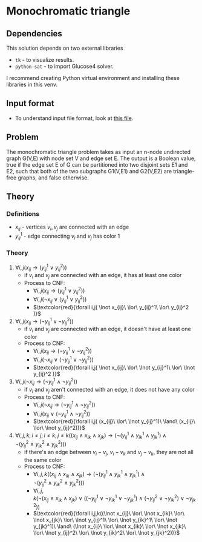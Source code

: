 # Monochromatic triangle

## Dependencies

This solution depends on two external libraries
- `tk` - to visualize results.
- `python-sat` - to import Glucose4 solver.

I recommend creating Python virtual environment and installing these libraries in this venv.

## Input format

- To understand input file format, look at [this file](./tests/testFirst.in).

## Problem

The monochromatic triangle problem takes as input an n-node undirected graph G(V,E) with node set V and edge set E. The output is a Boolean value, true if the edge set E of G can be partitioned into two disjoint sets E1 and E2, such that both of the two subgraphs G1(V,E1) and G2(V,E2) are triangle-free graphs, and false otherwise.

## Theory

### Definitions
- $x_{ij}$ - vertices $v_i, v_j$ are connected with an edge
- $y_{ij}^1$ - edge connecting $v_i$ and $v_j$ has color $1$

### Theory
1) $\forall i,j( x_{ij} \rightarrow (y_{ij}^1\ \lor\ y_{ij}^2))$
    - if $v_i$ and $v_j$ are connected with an edge, it has at least one color
    - Process to CNF:
        - $\forall i,j( x_{ij} \rightarrow (y_{ij}^1\ \lor\ y_{ij}^2))$
        - $\forall i,j( \lnot x_{ij}\ \lor\ (y_{ij}^1\ \lor\ y_{ij}^2) )$
        - $\textcolor{red}{\forall i,j( \lnot x_{ij}\ \lor\ y_{ij}^1\ \lor\ y_{ij}^2 )}$
2) $\forall i,j( x_{ij} \rightarrow (\lnot y_{ij}^1 \lor \lnot y_{ij}^2))$
    - if $v_i$ and $v_j$ are connected with an edge, it doesn't have at least one color
    - Process to CNF:
        - $\forall i,j( x_{ij} \rightarrow (\lnot y_{ij}^1\ \lor\ \lnot y_{ij}^2))$
        - $\forall i,j( \lnot x_{ij}\ \lor\ (\lnot y_{ij}^1\ \lor\ \lnot y_{ij}^2) )$
        - $\textcolor{red}{\forall i,j( \lnot x_{ij}\ \lor\ \lnot y_{ij}^1\ \lor\ \lnot y_{ij}^2 )}$
3) $\forall i,j(\lnot x_{ij} \rightarrow (\lnot y_{ij}^1\ \land\ \lnot y_{ij}^2))$
    - if $v_i$ and $v_j$ aren't connected with an edge, it does not have any color
    - Process to CNF:
        - $\forall i,j( \lnot x_{ij} \rightarrow (\lnot y_{ij}^1\ \land\ \lnot y_{ij}^2))$
        - $\forall i,j( x_{ij}\ \lor\ (\lnot y_{ij}^1\ \land\ \lnot y_{ij}^2))$
        - $\textcolor{red}{\forall i,j( (x_{ij}\ \lor\ \lnot y_{ij}^1)\ \land\ (x_{ij}\ \lor\ \lnot y_{ij}^2))}$
4) $\forall i,j,k; i \neq j; i \neq k; j \neq k((x_{ij}\ \land\ x_{ik}\ \land\ x_{jk}) \rightarrow (\lnot( y_{ij}^1\ \land\ y_{ik}^1\ \land\ y_{jk}^1) \land \lnot( y_{ij}^2\ \land\ y_{ik}^2\ \land\ y_{jk}^2)))$
    - if there's an edge between $v_{i}-v_{j}$, $v_{i}-v_{k}$ and $v_{j}-v_{k}$, they are not all the same color
    - Process to CNF:
        - $\forall i,j,k((x_{ij}\ \land\ x_{ik}\ \land\ x_{jk}) \rightarrow (\lnot( y_{ij}^1\ \land\ y_{ik}^1\ \land\ y_{jk}^1) \land \lnot( y_{ij}^2\ \land\ y_{ik}^2\ \land\ y_{jk}^2)))$
        - $\forall i,j,k(\lnot (x_{ij}\ \land\ x_{ik}\ \land\ x_{jk})\ \lor\ ((\lnot y_{ij}^1\ \lor\ \lnot y_{ik}^1\ \lor\ \lnot y_{jk}^1)\ \land\ (\lnot y_{ij}^2\ \lor\ \lnot y_{ik}^2)\ \lor\ \lnot y_{jk}^2))$
        - $\textcolor{red}{\forall i,j,k((\lnot x_{ij}\ \lor\ \lnot x_{ik}\ \lor\ \lnot x_{jk}\ \lor\ \lnot y_{ij}^1\ \lor\ \lnot y_{ik}^1\ \lor\ \lnot y_{jk}^1)\ \land\ (\lnot x_{ij}\ \lor\ \lnot x_{ik}\ \lor\ \lnot x_{jk}\ \lor\ \lnot y_{ij}^2\ \lor\ \lnot y_{ik}^2\ \lor\ \lnot y_{jk}^2))}$